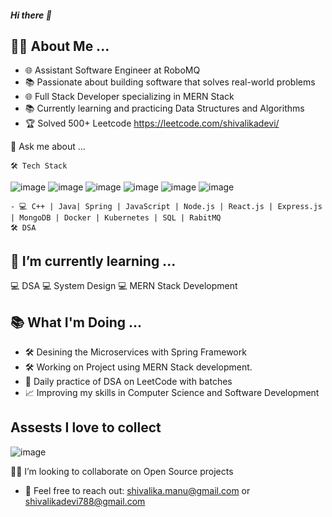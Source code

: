 ##### Hi there 👋

<!--
**shivalikadevi/shivalikadevi** is a ✨ _special_ ✨ repository because its `README.md` (this file) appears on your GitHub profile.

Here are some ideas to get you started:
- 🔭 I’m currently working on ...
- 🌱 I’m currently learning ...
- 👯 I’m looking to collaborate on ...
- 🤔 I’m looking for help with ...
- 💬 Ask me about ...
- 📫 How to reach me: ...
- 😄 Pronouns: ...
- ⚡ Fun fact: ...
-->
  ## 👨‍💻 About Me ...

  
- 🌐 Assistant Software Engineer at RoboMQ
- 📚 Passionate about building software that solves real-world problems
- 🌐 Full Stack Developer specializing in MERN Stack
- 📚 Currently learning and practicing Data Structures and Algorithms
- 🏆 Solved 500+ Leetcode  https://leetcode.com/shivalikadevi/




💬 Ask me about ...




    🛠️ Tech Stack

![image](https://github.com/shivalikadevi/shivalikadevi/assets/59412482/f5001934-41dd-4e81-a00a-1f8be141d58e)
![image](https://github.com/shivalikadevi/shivalikadevi/assets/59412482/99309bfc-6b4d-4018-b241-e58fee88432e)
![image](https://github.com/shivalikadevi/shivalikadevi/assets/59412482/930442e6-3b8f-4b96-acc1-3b5116cd8a4d)
![image](https://github.com/shivalikadevi/shivalikadevi/assets/59412482/3ff91b0f-449c-4069-9a51-03b831de7c45)
![image](https://github.com/shivalikadevi/shivalikadevi/assets/59412482/0d54f7bd-5bc6-4a9d-8e6f-e7d52ab6744d)
![image](https://github.com/shivalikadevi/shivalikadevi/assets/59412482/715d499a-45ac-47e7-bd03-3b886158fad1)







    - 💻 C++ | Java| Spring | JavaScript | Node.js | React.js | Express.js | MongoDB | Docker | Kubernetes | SQL | RabitMQ
    🛠️ DSA

## 🌱 I’m currently learning ...



  💻 DSA 
  💻 System Design
  💻 MERN Stack Development 

    
## 📚 What I'm Doing ...



- 🛠️ Desining the Microservices with Spring Framework 
- 🛠️ Working on Project using MERN Stack development.
- 📘 Daily practice of DSA on LeetCode with batches
- 📈 Improving my skills in Computer Science and Software Development


## Assests I love to collect 
![image](https://github.com/shivalikadevi/shivalikadevi/assets/59412482/ae4d8f44-0b75-4c6e-ad8b-a0cc709eba54)


 🤝👯 I’m looking to collaborate on  Open Source projects

- 📧 Feel free to reach out: shivalika.manu@gmail.com or shivalikadevi788@gmail.com

